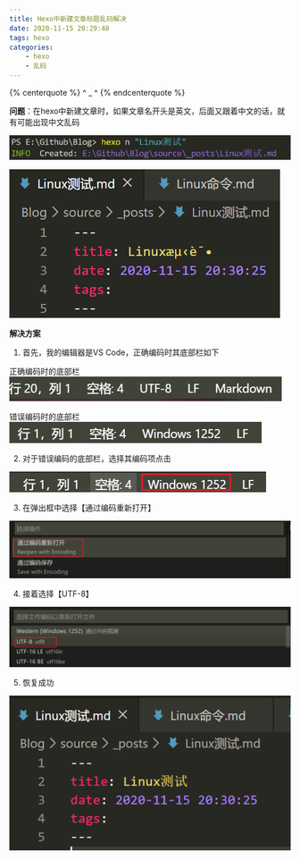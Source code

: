 ```yaml
---
title: Hexo中新建文章标题乱码解决
date: 2020-11-15 20:29:48
tags: hexo
categories: 
    - hexo
    - 乱码
---
```


{% centerquote %} ^ _ ^ {% endcenterquote %}
<!-- more -->

**问题**：在hexo中新建文章时，如果文章名开头是英文，后面又跟着中文的话，就有可能出现中文乱码

![问题](Hexo中新建文章标题乱码解决/1.png)

![问题](Hexo中新建文章标题乱码解决/2.png)


**解决方案**
1. 首先，我的编辑器是VS Code，正确编码时其底部栏如下

正确编码时的底部栏
![正确编码时的底部栏](Hexo中新建文章标题乱码解决/3.png)

错误编码时的底部栏
![错误编码时的底部栏](Hexo中新建文章标题乱码解决/4.png)

2. 对于错误编码的底部栏，选择其编码项点击

![错误编码时的底部栏](Hexo中新建文章标题乱码解决/5.png)

3. 在弹出框中选择【通过编码重新打开】

![弹出框](Hexo中新建文章标题乱码解决/6.png)

4. 接着选择【UTF-8】

![UTF-8](Hexo中新建文章标题乱码解决/7.png)

5. 恢复成功

![恢复成功](Hexo中新建文章标题乱码解决/8.png)